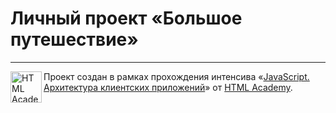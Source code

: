 
# Личный проект «Большое путешествие»
 

---

<a href="https://htmlacademy.ru/intensive/ecmascript"><img align="left" width="50" height="50" alt="HTML Academy" src="https://up.htmlacademy.ru/static/img/intensive/htmlcss/logo-for-github.svg"></a>

Проект создан в рамках прохождения интенсива «[JavaScript. Архитектура клиентских приложений](https://htmlacademy.ru/intensive/ecmascript)» от [HTML Academy](https://htmlacademy.ru).
